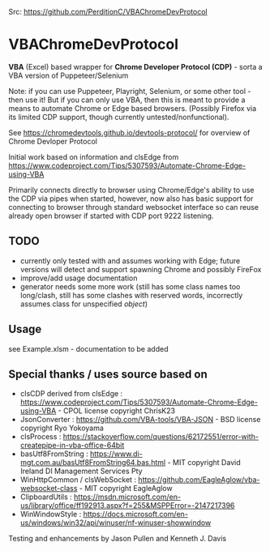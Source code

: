 Src: https://github.com/PerditionC/VBAChromeDevProtocol

# VBAChromeDevProtocol
**VBA** (Excel) based wrapper for **Chrome Developer Protocol (CDP)** - sorta a VBA version of Puppeteer/Selenium

Note: if you can use Puppeteer, Playright, Selenium, or some other tool - then use it!
But if you can only use VBA, then this is meant to provide a means to automate Chrome or Edge based browsers.  (Possibly Firefox via its limited CDP support, though currently untested/nonfunctional). 

See https://chromedevtools.github.io/devtools-protocol/ for overview of Chrome Devloper Protocol

Initial work based on information and clsEdge from https://www.codeproject.com/Tips/5307593/Automate-Chrome-Edge-using-VBA

Primarily connects directly to browser using Chrome/Edge's ability to use the CDP via pipes when started, however, now also has basic support for connecting to browser through standard websocket interface so can reuse already open browser if started with CDP port 9222 listening.

## TODO
- currently only tested with and assumes working with Edge; future versions will detect and support spawning Chrome and possibly FireFox
- improve/add usage documentation
- generator needs some more work (still has some class names too long/clash, still has some clashes with reserved words, incorrectly assumes class for unspecified _object_)

## Usage
see Example.xlsm - documentation to be added

## Special thanks / uses source based on 

- clsCDP derived from clsEdge : https://www.codeproject.com/Tips/5307593/Automate-Chrome-Edge-using-VBA - CPOL license copyright ChrisK23
- JsonConverter : https://github.com/VBA-tools/VBA-JSON - BSD license copyright Ryo Yokoyama
- clsProcess : https://stackoverflow.com/questions/62172551/error-with-createpipe-in-vba-office-64bit
- basUtf8FromString : https://www.di-mgt.com.au/basUtf8FromString64.bas.html - MIT copyright David Ireland DI Management Services Pty
- WinHttpCommon / clsWebSocket : https://github.com/EagleAglow/vba-websocket-class - MIT copyright EagleAglow
- ClipboardUtils : https://msdn.microsoft.com/en-us/library/office/ff192913.aspx?f=255&MSPPError=-2147217396
- WinWindowStyle : https://docs.microsoft.com/en-us/windows/win32/api/winuser/nf-winuser-showwindow

Testing and enhancements by Jason Pullen and Kenneth J. Davis
